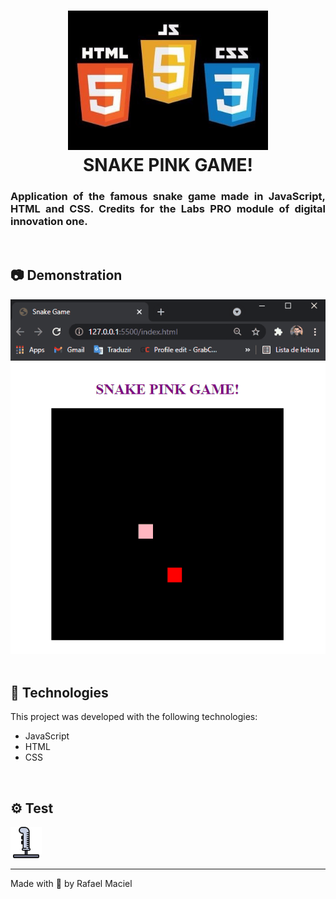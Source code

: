 <h1 align="center">
  <img alt="" title="snake pink game" src=".github/demostration_aplication.png" width="320px" />
  <br>
  SNAKE PINK GAME!
</h1>

<h3 align="justify">
Application of the famous snake game made in JavaScript, HTML and CSS. Credits for the Labs PRO module of digital innovation one.
</h3>

<br>

## 📷 Demonstration

<div align="center" >
  <img src=".github/demostration_aplication.gif">
</div>

<br>

## 🚀 Technologies

This project was developed with the following technologies:

- JavaScript
- HTML
- CSS

<br>

## ⚙ Test
<a href="https://snake-pink-game.netlify.app">
    <img alt="" title="snake pink game" src=".github/jogar.svg" width="50px" /> 
  </a>

<br>

---

Made with 💜 by Rafael Maciel
